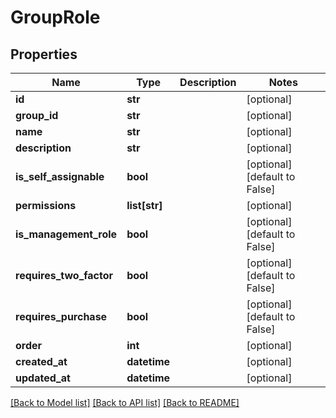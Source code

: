 # GroupRole


## Properties
Name | Type | Description | Notes
------------ | ------------- | ------------- | -------------
**id** | **str** |  | [optional] 
**group_id** | **str** |  | [optional] 
**name** | **str** |  | [optional] 
**description** | **str** |  | [optional] 
**is_self_assignable** | **bool** |  | [optional] [default to False]
**permissions** | **list[str]** |  | [optional] 
**is_management_role** | **bool** |  | [optional] [default to False]
**requires_two_factor** | **bool** |  | [optional] [default to False]
**requires_purchase** | **bool** |  | [optional] [default to False]
**order** | **int** |  | [optional] 
**created_at** | **datetime** |  | [optional] 
**updated_at** | **datetime** |  | [optional] 

[[Back to Model list]](../README.md#documentation-for-models) [[Back to API list]](../README.md#documentation-for-api-endpoints) [[Back to README]](../README.md)


